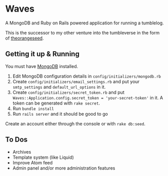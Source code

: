 # Waves #

A MongoDB and Ruby on Rails powered application for running a tumblelog.

This is the successor to my other venture into the tumbleverse in the form of
[theorangeseed][theorangeseed].

## Getting it up & Running ##

You must have [MongoDB][mongodb] installed.

1. Edit MongoDB configuration details in `config/initializers/mongodb.rb`
2. Create `config/initializers/email_settings.rb` and put your
   `smtp_settings` and `default_url_options` in it.
3. Create `config/initializers/secret_token.rb` and put
   `Waves::Application.config.secret_token = 'your-secret-token'` in it. A
   token can be generated with `rake secret`.
3. Run `bundle install`
4. Run `rails server` and it should be good to go

Create an account either through the console or with `rake db:seed`.

## To Dos ##

* Archives
* Template system (like Liquid)
* Improve Atom feed
* Admin panel and/or more administration features


[theorangeseed]: http://github.com/matharvard/theorangeseed
[mongodb]: http://www.mongodb.org/
